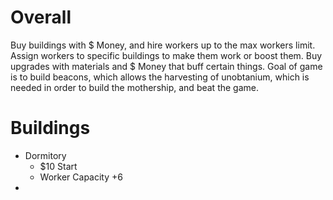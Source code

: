 # Overall
Buy buildings with $ Money, and hire workers up to the max workers limit. Assign workers to specific buildings to make them work or boost them. Buy upgrades with materials and $ Money that buff certain things. Goal of game is to build beacons, which allows the harvesting of unobtanium, which is needed in order to build the mothership, and beat the game.
# Buildings

- Dormitory
	- $10 Start
	- Worker Capacity +6
- 